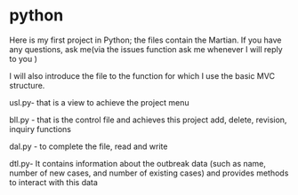 # python
Here is my first project in Python; the files contain the Martian. If you have any questions, ask me(via the issues function  ask me whenever I will reply to you )


I will also introduce the file to the function for which I use the basic MVC structure. 

usl.py- that is a view to achieve the project  menu 

bll.py - that is the control file and achieves this project add, delete, revision, inquiry functions

dal.py - to complete the file, read and write 

dtl.py-  It contains information about the outbreak data (such as name, number of new cases, and number of existing cases) and provides methods to interact with this data


